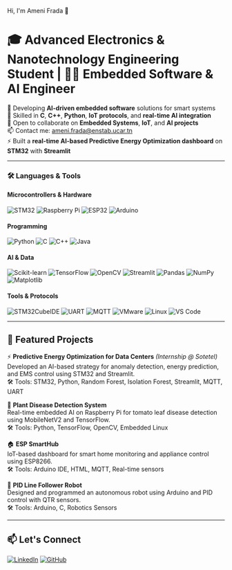 Hi, I'm Ameni Frada 👋  
# 🎓 Advanced Electronics & Nanotechnology Engineering Student | 👩‍💻 Embedded Software & AI Engineer  

🔭 Developing **AI-driven embedded software** solutions for smart systems  
🚀 Skilled in **C**, **C++**, **Python**, **IoT protocols**, and **real-time AI integration**  
🤝 Open to collaborate on **Embedded Systems**, **IoT**, and **AI projects**  
📫 Contact me: [ameni.frada@enstab.ucar.tn](mailto:ameni.frada@enstab.ucar.tn)  
⚡ Built a **real-time AI-based Predictive Energy Optimization dashboard** on **STM32** with **Streamlit**



---

### 🛠️ Languages & Tools

#### **Microcontrollers & Hardware**
![STM32](https://img.shields.io/badge/-STM32-041E42?style=for-the-badge&logo=stmicroelectronics&logoColor=white)
![Raspberry Pi](https://img.shields.io/badge/-Raspberry%20Pi-C51A4A?style=for-the-badge&logo=raspberrypi&logoColor=white)
![ESP32](https://img.shields.io/badge/-ESP32-E7352C?style=for-the-badge&logo=esphome&logoColor=white)
![Arduino](https://img.shields.io/badge/-Arduino-00979D?style=for-the-badge&logo=arduino&logoColor=white)

#### **Programming**
![Python](https://img.shields.io/badge/-Python-3776AB?style=for-the-badge&logo=python&logoColor=white)
![C](https://img.shields.io/badge/-C-00599C?style=for-the-badge&logo=c&logoColor=white)
![C++](https://img.shields.io/badge/-C++-00599C?style=for-the-badge&logo=c%2b%2b&logoColor=white)
![Java](https://img.shields.io/badge/-Java-007396?style=for-the-badge&logo=java&logoColor=white)

#### **AI & Data**
![Scikit-learn](https://img.shields.io/badge/-Scikit--learn-F7931E?style=for-the-badge&logo=scikit-learn&logoColor=white)
![TensorFlow](https://img.shields.io/badge/-TensorFlow-FF6F00?style=for-the-badge&logo=tensorflow&logoColor=white)
![OpenCV](https://img.shields.io/badge/-OpenCV-5C3EE8?style=for-the-badge&logo=opencv&logoColor=white)
![Streamlit](https://img.shields.io/badge/-Streamlit-FF4B4B?style=for-the-badge&logo=streamlit&logoColor=white)
![Pandas](https://img.shields.io/badge/-Pandas-150458?style=for-the-badge&logo=pandas&logoColor=white)
![NumPy](https://img.shields.io/badge/-NumPy-013243?style=for-the-badge&logo=numpy&logoColor=white)
![Matplotlib](https://img.shields.io/badge/-Matplotlib-11557C?style=for-the-badge)

#### **Tools & Protocols**
![STM32CubeIDE](https://img.shields.io/badge/-STM32CubeIDE-003366?style=for-the-badge&logo=stmicroelectronics&logoColor=white)
![UART](https://img.shields.io/badge/-UART-2ECC71?style=for-the-badge)
![MQTT](https://img.shields.io/badge/-MQTT-660066?style=for-the-badge&logo=mqtt&logoColor=white)
![VMware](https://img.shields.io/badge/-VMware-607078?style=for-the-badge&logo=vmware&logoColor=white)
![Linux](https://img.shields.io/badge/-Linux-FCC624?style=for-the-badge&logo=linux&logoColor=black)
![VS Code](https://img.shields.io/badge/-VS%20Code-007ACC?style=for-the-badge&logo=visualstudiocode&logoColor=white)


---

## 🚀 Featured Projects

⚡ **Predictive Energy Optimization for Data Centers** *(Internship @ Sotetel)*  
Developed an AI-based strategy for anomaly detection, energy prediction, and EMS control using STM32 and Streamlit.  
🛠 Tools: STM32, Python, Random Forest, Isolation Forest, Streamlit, MQTT, UART

🌿 **Plant Disease Detection System**  
Real-time embedded AI on Raspberry Pi for tomato leaf disease detection using MobileNetV2 and TensorFlow.  
🛠 Tools: Python, TensorFlow, OpenCV, Embedded Linux

🏠 **ESP SmartHub**  
IoT-based dashboard for smart home monitoring and appliance control using ESP8266.  
🛠 Tools: Arduino IDE, HTML, MQTT, Real-time sensors

🤖 **PID Line Follower Robot**  
Designed and programmed an autonomous robot using Arduino and PID control with QTR sensors.  
🛠 Tools: Arduino, C, Robotics Sensors

---

## 📫 Let's Connect

[![LinkedIn](https://img.shields.io/badge/-LinkedIn-0A66C2?style=for-the-badge&logo=linkedin&logoColor=white)](https://www.linkedin.com/in/ameni-frada/)
[![GitHub](https://img.shields.io/badge/-GitHub-181717?style=for-the-badge&logo=github&logoColor=white)](https://github.com/ameni-frada)

